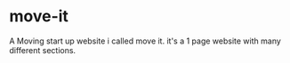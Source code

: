 # move-it
A Moving start up  website i called move it. it's a 1 page website with many different sections.
